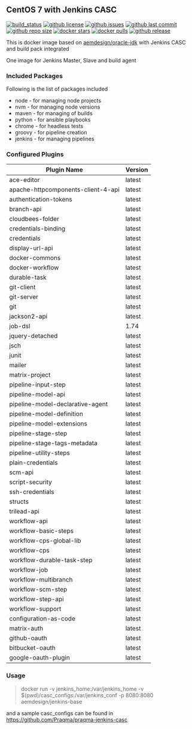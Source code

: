 ## CentOS 7 with Jenkins CASC

[![build_status](https://travis-ci.org/aem-design/docker-jenkins-base.svg?branch=master)](https://travis-ci.org/aem-design/docker-jenkins-base) 
[![github license](https://img.shields.io/github/license/aem-design/jenkins-base)](https://github.com/aem-design/jenkins-base) 
[![github issues](https://img.shields.io/github/issues/aem-design/jenkins-base)](https://github.com/aem-design/jenkins-base) 
[![github last commit](https://img.shields.io/github/last-commit/aem-design/jenkins-base)](https://github.com/aem-design/jenkins-base) 
[![github repo size](https://img.shields.io/github/repo-size/aem-design/jenkins-base)](https://github.com/aem-design/jenkins-base) 
[![docker stars](https://img.shields.io/docker/stars/aemdesign/jenkins-base)](https://hub.docker.com/r/aemdesign/jenkins-base) 
[![docker pulls](https://img.shields.io/docker/pulls/aemdesign/jenkins-base)](https://hub.docker.com/r/aemdesign/jenkins-base) 
[![github release](https://img.shields.io/github/release/aem-design/jenkins-base)](https://github.com/aem-design/jenkins-base)

This is docker image based on [aemdesign/oracle-jdk](https://hub.docker.com/r/aemdesign/oracle-jdk/) with Jenkins CASC and build pack integrated

One image for Jenkins Master, Slave and build agent

### Included Packages

Following is the list of packages included

* node                  - for managing node projects
* nvm                   - for managing node versions
* maven                 - for managing of builds
* python                - for ansible playbooks
* chrome                - for headless tests
* groovy                - for pipeline creation
* jenkins               - for managing pipelines

### Configured Plugins
| Plugin Name | Version |
|------------------------------------|------------|
| ace-editor| latest |
| apache-httpcomponents-client-4-api| latest |
| authentication-tokens| latest |
| branch-api| latest |
| cloudbees-folder| latest |
| credentials-binding| latest |
| credentials| latest |
| display-url-api| latest |
| docker-commons| latest |
| docker-workflow| latest |
| durable-task| latest |
| git-client| latest |
| git-server| latest |
| git| latest |
| jackson2-api| latest |
| job-dsl| 1.74 |
| jquery-detached| latest |
| jsch| latest |
| junit| latest |
| mailer| latest |
| matrix-project| latest |
| pipeline-input-step| latest |
| pipeline-model-api| latest |
| pipeline-model-declarative-agent| latest |
| pipeline-model-definition| latest |
| pipeline-model-extensions| latest |
| pipeline-stage-step| latest |
| pipeline-stage-tags-metadata| latest |
| pipeline-utility-steps| latest |
| plain-credentials| latest |
| scm-api| latest |
| script-security| latest |
| ssh-credentials| latest |
| structs| latest |
| trilead-api| latest |
| workflow-api| latest |
| workflow-basic-steps| latest |
| workflow-cps-global-lib| latest |
| workflow-cps| latest |
| workflow-durable-task-step| latest |
| workflow-job| latest |
| workflow-multibranch| latest |
| workflow-scm-step| latest |
| workflow-step-api| latest |
| workflow-support| latest |
| configuration-as-code| latest |
| matrix-auth| latest |
| github-oauth| latest |
| bitbucket-oauth| latest |
| google-oauth-plugin| latest |

### Usage

> docker run -v jenkins_home:/var/jenkins_home -v $(pwd)/casc_configs:/var/jenkins_conf -p 8080:8080 aemdesign/jenkins-base

and a sample casc_configs can be found in https://github.com/Praqma/praqma-jenkins-casc
